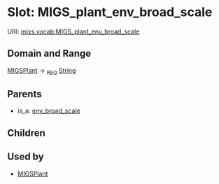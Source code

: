
# Slot: MIGS_plant_env_broad_scale




URI: [mixs.vocab:MIGS_plant_env_broad_scale](https://w3id.org/mixs/vocab/MIGS_plant_env_broad_scale)


## Domain and Range

[MIGSPlant](MIGSPlant.md) ->  <sub>REQ</sub> [String](types/String.md)

## Parents

 *  is_a: [env_broad_scale](env_broad_scale.md)

## Children


## Used by

 * [MIGSPlant](MIGSPlant.md)

